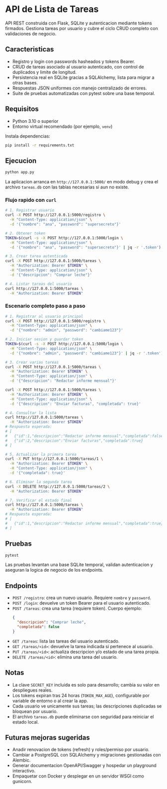 # API de Lista de Tareas

API REST construida con Flask, SQLite y autenticacion mediante tokens firmados. Gestiona tareas por usuario y cubre el ciclo CRUD completo con validaciones de negocio.

## Caracteristicas

- Registro y login con passwords hasheados y tokens Bearer.
- CRUD de tareas asociado al usuario autenticado, con control de duplicados y limite de longitud.
- Persistencia real en SQLite gracias a SQLAlchemy, lista para migrar a otras bases.
- Respuestas JSON uniformes con manejo centralizado de errores.
- Suite de pruebas automatizadas con pytest sobre una base temporal.

## Requisitos

- Python 3.10 o superior
- Entorno virtual recomendado (por ejemplo, `venv`)

Instala dependencias:

```bash
pip install -r requirements.txt
```

## Ejecucion

```bash
python app.py
```

La aplicacion arranca en `http://127.0.0.1:5000/` en modo debug y crea el archivo `tareas.db` con las tablas necesarias si aun no existe.

### Flujo rapido con `curl`

```bash
# 1. Registrar usuario
curl -X POST http://127.0.0.1:5000/registro \
  -H "Content-Type: application/json" \
  -d '{"nombre": "ana", "password": "supersecreto"}'

# 2. Obtener token
TOKEN=$(curl -s -X POST http://127.0.0.1:5000/login \
  -H "Content-Type: application/json" \
  -d '{"nombre": "ana", "password": "supersecreto"}' | jq -r '.token')

# 3. Crear tarea autenticada
curl -X POST http://127.0.0.1:5000/tareas \
  -H "Authorization: Bearer $TOKEN" \
  -H "Content-Type: application/json" \
  -d '{"descripcion": "Comprar leche"}'

# 4. Listar tareas del usuario
curl http://127.0.0.1:5000/tareas \
  -H "Authorization: Bearer $TOKEN"
```

### Escenario completo paso a paso

```bash
# 1. Registrar al usuario principal
curl -X POST http://127.0.0.1:5000/registro \
  -H "Content-Type: application/json" \
  -d '{"nombre": "admin", "password": "cambiame123"}'

# 2. Iniciar sesion y guardar token
TOKEN=$(curl -s -X POST http://127.0.0.1:5000/login \
  -H "Content-Type: application/json" \
  -d '{"nombre": "admin", "password": "cambiame123"}' | jq -r '.token')

# 3. Crear varias tareas
curl -X POST http://127.0.0.1:5000/tareas \
  -H "Authorization: Bearer $TOKEN" \
  -H "Content-Type: application/json" \
  -d '{"descripcion": "Redactar informe mensual"}'

curl -X POST http://127.0.0.1:5000/tareas \
  -H "Authorization: Bearer $TOKEN" \
  -H "Content-Type: application/json" \
  -d '{"descripcion": "Enviar facturas", "completada": true}'

# 4. Consultar la lista
curl http://127.0.0.1:5000/tareas \
  -H "Authorization: Bearer $TOKEN"
# Respuesta esperada:
# [
#   {"id":1,"descripcion":"Redactar informe mensual","completada":false},
#   {"id":2,"descripcion":"Enviar facturas","completada":true}
# ]

# 5. Actualizar la primera tarea
curl -X PUT http://127.0.0.1:5000/tareas/1 \
  -H "Authorization: Bearer $TOKEN" \
  -H "Content-Type: application/json" \
  -d '{"completada": true}'

# 6. Eliminar la segunda tarea
curl -X DELETE http://127.0.0.1:5000/tareas/2 \
  -H "Authorization: Bearer $TOKEN"

# 7. Verificar el estado final
curl http://127.0.0.1:5000/tareas \
  -H "Authorization: Bearer $TOKEN"
# Respuesta esperada:
# [
#   {"id":1,"descripcion":"Redactar informe mensual","completada":true}
# ]
```

## Pruebas

```bash
pytest
```

Las pruebas levantan una base SQLite temporal, validan autenticacion y aseguran la logica de negocio de los endpoints.

## Endpoints

- `POST /registro`: crea un nuevo usuario. Requiere `nombre` y `password`.
- `POST /login`: devuelve un token Bearer para el usuario autenticado.
- `POST /tareas`: crea una tarea (requiere token). Cuerpo ejemplo:
  ```json
  {
    "descripcion": "Comprar leche",
    "completada": false
  }
  ```
- `GET /tareas`: lista las tareas del usuario autenticado.
- `GET /tareas/<id>`: devuelve la tarea indicada si pertenece al usuario.
- `PUT /tareas/<id>`: actualiza descripcion y/o estado de una tarea propia.
- `DELETE /tareas/<id>`: elimina una tarea del usuario.

## Notas

- La clave `SECRET_KEY` incluida es solo para desarrollo; cambia su valor en despliegues reales.
- Los tokens expiran tras 24 horas (`TOKEN_MAX_AGE`), configurable por variable de entorno o al crear la app.
- Cada usuario ve unicamente sus tareas; las descripciones duplicadas se bloquean por usuario.
- El archivo `tareas.db` puede eliminarse con seguridad para reiniciar el estado local.

## Futuras mejoras sugeridas

- Anadir renovacion de tokens (refresh) y roles/permiso por usuario.
- Cambiar a PostgreSQL con SQLAlchemy y migraciones gestionadas con Alembic.
- Generar documentacion OpenAPI/Swagger y hospedar un playground interactivo.
- Empaquetar con Docker y desplegar en un servidor WSGI como gunicorn.
